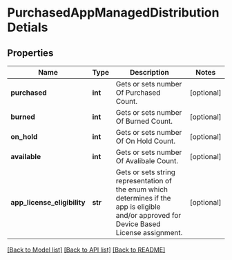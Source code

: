 # PurchasedAppManagedDistributionDetials

## Properties
Name | Type | Description | Notes
------------ | ------------- | ------------- | -------------
**purchased** | **int** | Gets or sets number Of Purchased Count. | [optional] 
**burned** | **int** | Gets or sets number Of Burned Count. | [optional] 
**on_hold** | **int** | Gets or sets number Of On Hold Count. | [optional] 
**available** | **int** | Gets or sets number Of Avalibale Count. | [optional] 
**app_license_eligibility** | **str** | Gets or sets string representation of the enum which determines if the app is eligible and/or approved for Device Based License assignment. | [optional] 

[[Back to Model list]](../README.md#documentation-for-models) [[Back to API list]](../README.md#documentation-for-api-endpoints) [[Back to README]](../README.md)



